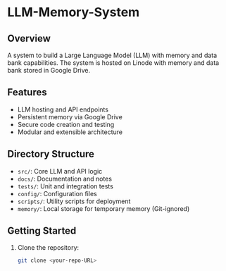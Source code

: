 # LLM-Memory-System

## Overview
A system to build a Large Language Model (LLM) with memory and data bank capabilities. The system is hosted on Linode with memory and data bank stored in Google Drive.

## Features
- LLM hosting and API endpoints
- Persistent memory via Google Drive
- Secure code creation and testing
- Modular and extensible architecture

## Directory Structure
- `src/`: Core LLM and API logic
- `docs/`: Documentation and notes
- `tests/`: Unit and integration tests
- `config/`: Configuration files
- `scripts/`: Utility scripts for deployment
- `memory/`: Local storage for temporary memory (Git-ignored)

## Getting Started
1. Clone the repository:
   ```bash
   git clone <your-repo-URL>
